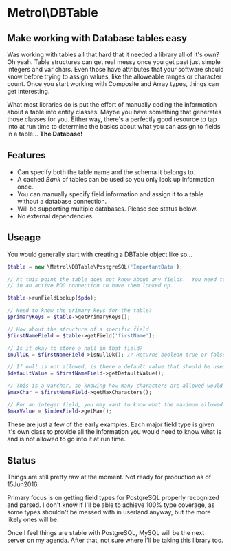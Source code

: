 # Metrol\DBTable
## Make working with Database tables easy

Was working with tables all that hard that it needed a library all of it's own?  Oh yeah.  Table structures can get real messy once you get past just simple integers and var chars.  Even those have attributes that your software should know before trying to assign values, like the alloweable ranges or character count.  Once you start working with Composite and Array types, things can get interesting.

What most libraries do is put the effort of manually coding the information about a table into entity classes.  Maybe you have something that generates those classes for you.  Either way, there's a perfectly good resource to tap into at run time to determine the basics about what you can assign to fields in a table... **The Database!**

## Features
- Can specify both the table name and the schema it belongs to.
- A cached *Bank* of tables can be used so you only look up information once.
- You can manually specify field information and assign it to a table without a database connection.
- Will be supporting multiple databases.  Please see status below.
- No external dependencies.

## Useage
You would generally start with creating a DBTable object like so...

```php
$table = new \Metrol\DBTable\PostgreSQL('ImportantData');

// At this point the table does not know about any fields.  You need to pass
// in an active PDO connection to have them looked up.

$table->runFieldLookup($pdo);

// Need to know the primary keys for the table?
$primaryKeys = $table->getPrimaryKeys();

// How about the structure of a specific field
$firstNameField = $table->getField('firstName');

// Is it okay to store a null in that field?
$nullOK = $firstNameField->isNullOk(); // Returns boolean true or false

// If null is not allowed, is there a default value that should be used?
$defaultValue = $firstNameField->getDefaultValue();

// This is a varchar, so knowing how many characters are allowed would be nice
$maxChar = $firstNameField->getMaxCharacters();

// For an integer field, you may want to know what the maximum allowed value is
$maxValue = $indexField->getMax(); 
```

These are just a few of the early examples.  Each major field type is given it's own class to provide all the information you would need to know what is and is not allowed to go into it at run time.

## Status
Things are still pretty raw at the moment.  Not ready for production as of 15Jun2016.

Primary focus is on getting field types for PostgreSQL properly recognized and parsed.  I don't know if I'll be able to achieve 100% type coverage, as some types shouldn't be messed with in userland anyway, but the more likely ones will be.
  
Once I feel things are stable with PostgreSQL, MySQL will be the next server on my agenda.  After that, not sure where I'll be taking this library too.


